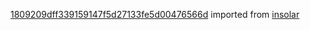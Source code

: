 [1809209dff339159147f5d27133fe5d00476566d](https://github.com/insolar/insolar/commit/1809209dff339159147f5d27133fe5d00476566d) imported from [insolar](https://github.com/insolar/insolar)
